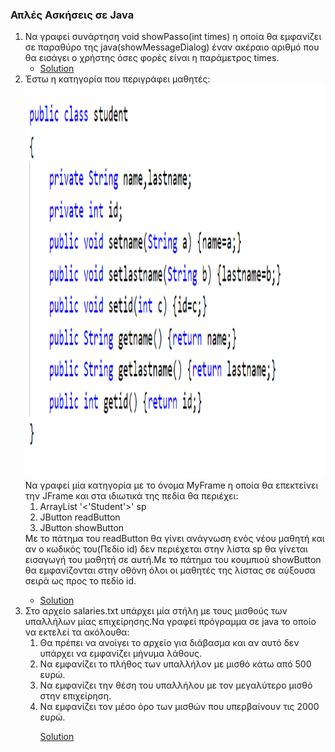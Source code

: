 <html>
<body>
<h3>Απλές Ασκήσεις σε Java</h3>
<ol>
<li>Να γραφεί συνάρτηση void showPasso(int times) η οποία θα εμφανίζει
σε παραθύρο της java(showMessageDialog) έναν ακέραιο αριθμό που θα εισάγει ο χρήστης όσες φορές είναι η παράμετρος times.
<ul>
<li><a href="https://github.com/vasnastos/Page_Images/raw/master/EXERSICE_1.zip">Solution</a></li>
</ul>
   </li>
<li>Έστω η κατηγορία που περιγράφει μαθητές:<br>
<img src="https://github.com/vasnastos/Page_Images/blob/master/src/javasimple2.png" width="1024" height="630"></img>
<br>
Να γραφεί μία κατηγορία με το όνομα MyFrame η οποία θα επεκτείνει την JFrame και στα ιδιωτικά της πεδία θα περιέχει:
   <ol>
   <li>ArrayList '<'Student'>' sp</li>
   <li>JButton readButton</li>
   <li>JButton showButton</li>
   </ol>
Με το πάτημα του readButton θα γίνει ανάγνωση ενός νέου μαθητή και αν ο κωδικός του(Πεδίο id) δεν περιέχεται στην λίστα sp θα γίνεται εισαγωγή του μαθητή σε αυτή.Με το πάτημα του κουμπιού showButton θα εμφανίζονται στην οθόνη όλοι οι μαθητές της λίστας σε αύξουσα σειρά ως προς το πεδίο id.</li>
<ul>
<li><a href="">Solution</a></li>
</ul>
<li>Στο αρχείο salaries.txt υπάρχει μία στήλη με τους μισθούς των υπαλλήλων μίας επιχείρησης.Να γραφεί πρόγραμμα σε java το οποίο να εκτελεί τα ακόλουθα:
<ol>
<li>Θα πρέπει να ανοίγει το αρχείο για διάβασμα και αν αυτό δεν υπάρχει να εμφανίζει μήνυμα λάθους.</li>
<li>Να εμφανίζει το πλήθος των υπαλλήλον με μισθό κάτω από 500 ευρώ.</li>
<li>Να εμφανίζει την θέση του υπαλλήλου με τον μεγαλύτερο μισθό στην επιχείρηση.</li>
<li>Να εμφανίζει τον μέσο όρο των μισθών που υπερβαίνουν τις 2000 ευρώ.</li>
</ol></li>
<ul>
<a href="">Solution</a></li>
</ul>
</ol>
</body>
</html>
